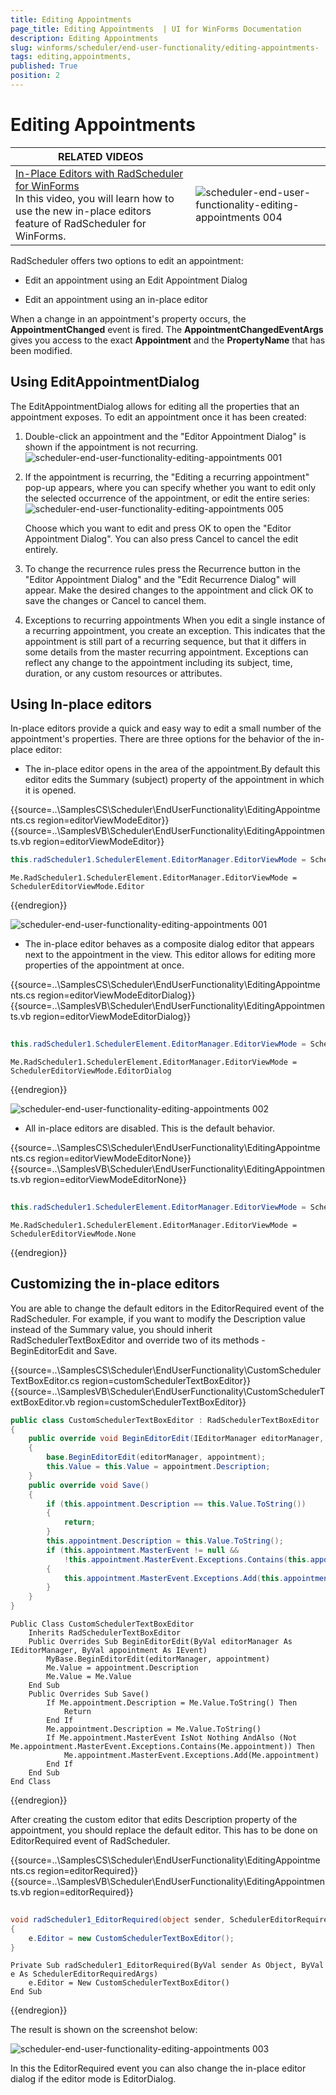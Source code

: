 ```yaml
---
title: Editing Appointments 
page_title: Editing Appointments  | UI for WinForms Documentation
description: Editing Appointments 
slug: winforms/scheduler/end-user-functionality/editing-appointments-
tags: editing,appointments,
published: True
position: 2
---
```


# Editing Appointments 

| RELATED VIDEOS |  |
| ------ | ------ |
|[In-Place Editors with RadScheduler for WinForms](http://www.telerik.com/videos/winforms/in-place-editors-with-radscheduler-for-winforms)<br>In this video, you will learn how to use the new in-place editors feature of RadScheduler for WinForms.|![scheduler-end-user-functionality-editing-appointments 004](images/scheduler-end-user-functionality-editing-appointments004.png)|

RadScheduler offers two options to edit an appointment:

* Edit an appointment using an Edit Appointment Dialog

* Edit an appointment using an in-place editor

When a change in an appointment's property occurs, the __AppointmentChanged__ event is fired. The __AppointmentChangedEventArgs__ gives you access to the exact __Appointment__ and the __PropertyName__ that has been modified.
      

## Using EditAppointmentDialog

The EditAppointmentDialog allows for editing all the properties that an appointment exposes. To edit an appointment once it has been created:

1. Double-click an appointment and the "Editor Appointment Dialog" is shown if the appointment is not recurring.![scheduler-end-user-functionality-editing-appointments 001](images/scheduler-end-user-functionality-editing-appointments001.png)

1. If the appointment is recurring, the "Editing a recurring appointment" pop-up appears, where you can specify whether you want to edit only the selected occurrence of the appointment, or edit the entire series:
    ![scheduler-end-user-functionality-editing-appointments 005](images/scheduler-end-user-functionality-editing-appointments005.png)

    Choose which you want to edit and press OK to open the "Editor Appointment Dialog". You can also press Cancel to cancel the edit entirely.
            

1. To change the recurrence rules press the Recurrence button in the "Editor Appointment Dialog" and the "Edit Recurrence Dialog" will appear. Make the desired changes to the appointment and click OK to save the changes or Cancel to cancel them.
            
1. Exceptions to recurring appointments When you edit a single instance of a recurring appointment, you create an exception. This indicates that the appointment is still part of a recurring sequence, but that it differs in some details from the master recurring appointment. Exceptions can reflect any change to the appointment including its subject, time, duration, or any custom resources or attributes.
            
## Using In-place editors
      

In-place editors provide a quick and easy way to edit a small number of the appointment's properties. There are three options for the behavior of the in-place editor:
        

* The in-place editor opens in the area of the appointment.By default this editor edits the Summary (subject) property of the appointment in which it is opened.

{{source=..\SamplesCS\Scheduler\EndUserFunctionality\EditingAppointments.cs region=editorViewModeEditor}} 
{{source=..\SamplesVB\Scheduler\EndUserFunctionality\EditingAppointments.vb region=editorViewModeEditor}} 

````C#
this.radScheduler1.SchedulerElement.EditorManager.EditorViewMode = SchedulerEditorViewMode.Editor;

````
````VB.NET
Me.RadScheduler1.SchedulerElement.EditorManager.EditorViewMode = SchedulerEditorViewMode.Editor

````

{{endregion}} 


![scheduler-end-user-functionality-editing-appointments 001](images/scheduler-end-user-functionality-editing-appointments001.png)

* The in-place editor behaves as a composite dialog editor that appears next to the appointment in the view. This editor allows for editing more properties of the appointment at once.

{{source=..\SamplesCS\Scheduler\EndUserFunctionality\EditingAppointments.cs region=editorViewModeEditorDialog}} 
{{source=..\SamplesVB\Scheduler\EndUserFunctionality\EditingAppointments.vb region=editorViewModeEditorDialog}} 

````C#
            
this.radScheduler1.SchedulerElement.EditorManager.EditorViewMode = SchedulerEditorViewMode.EditorDialog;

````
````VB.NET
Me.RadScheduler1.SchedulerElement.EditorManager.EditorViewMode = SchedulerEditorViewMode.EditorDialog

````

{{endregion}} 

![scheduler-end-user-functionality-editing-appointments 002](images/scheduler-end-user-functionality-editing-appointments002.png)

* All in-place editors are disabled. This is the default behavior.

{{source=..\SamplesCS\Scheduler\EndUserFunctionality\EditingAppointments.cs region=editorViewModeEditorNone}} 
{{source=..\SamplesVB\Scheduler\EndUserFunctionality\EditingAppointments.vb region=editorViewModeEditorNone}} 

````C#
        
this.radScheduler1.SchedulerElement.EditorManager.EditorViewMode = SchedulerEditorViewMode.None;

````
````VB.NET
Me.RadScheduler1.SchedulerElement.EditorManager.EditorViewMode = SchedulerEditorViewMode.None

````

{{endregion}} 

##  Customizing the in-place editors

You are able to change the default editors in the EditorRequired event of the RadScheduler. For example, if you want to modify the Description value instead of the Summary value, you should inherit RadSchedulerTextBoxEditor and override two of its methods - BeginEditorEdit and Save.

{{source=..\SamplesCS\Scheduler\EndUserFunctionality\CustomSchedulerTextBoxEditor.cs region=customSchedulerTextBoxEditor}} 
{{source=..\SamplesVB\Scheduler\EndUserFunctionality\CustomSchedulerTextBoxEditor.vb region=customSchedulerTextBoxEditor}} 

````C#
public class CustomSchedulerTextBoxEditor : RadSchedulerTextBoxEditor
{
    public override void BeginEditorEdit(IEditorManager editorManager, IEvent appointment)
    {
        base.BeginEditorEdit(editorManager, appointment);
        this.Value = this.Value = appointment.Description;
    }
    public override void Save()
    {
        if (this.appointment.Description == this.Value.ToString())
        {
            return;
        }
        this.appointment.Description = this.Value.ToString();
        if (this.appointment.MasterEvent != null &&
            !this.appointment.MasterEvent.Exceptions.Contains(this.appointment))
        {
            this.appointment.MasterEvent.Exceptions.Add(this.appointment);
        }
    }
}

````
````VB.NET
Public Class CustomSchedulerTextBoxEditor
    Inherits RadSchedulerTextBoxEditor
    Public Overrides Sub BeginEditorEdit(ByVal editorManager As IEditorManager, ByVal appointment As IEvent)
        MyBase.BeginEditorEdit(editorManager, appointment)
        Me.Value = appointment.Description
        Me.Value = Me.Value
    End Sub
    Public Overrides Sub Save()
        If Me.appointment.Description = Me.Value.ToString() Then
            Return
        End If
        Me.appointment.Description = Me.Value.ToString()
        If Me.appointment.MasterEvent IsNot Nothing AndAlso (Not Me.appointment.MasterEvent.Exceptions.Contains(Me.appointment)) Then
            Me.appointment.MasterEvent.Exceptions.Add(Me.appointment)
        End If
    End Sub
End Class

````

{{endregion}} 

After creating the custom editor that edits Description property of the appointment, you should replace the default editor. This has to be done on EditorRequired event of RadScheduler.

{{source=..\SamplesCS\Scheduler\EndUserFunctionality\EditingAppointments.cs region=editorRequired}} 
{{source=..\SamplesVB\Scheduler\EndUserFunctionality\EditingAppointments.vb region=editorRequired}} 

````C#
        
void radScheduler1_EditorRequired(object sender, SchedulerEditorRequiredArgs e)
{
    e.Editor = new CustomSchedulerTextBoxEditor();
}

````
````VB.NET
Private Sub radScheduler1_EditorRequired(ByVal sender As Object, ByVal e As SchedulerEditorRequiredArgs)
    e.Editor = New CustomSchedulerTextBoxEditor()
End Sub

````

{{endregion}} 

The result is shown on the screenshot below:

![scheduler-end-user-functionality-editing-appointments 003](images/scheduler-end-user-functionality-editing-appointments003.png)

In this the EditorRequired event you can also change the in-place editor dialog if the editor mode is EditorDialog.
